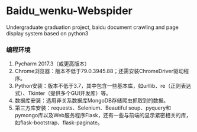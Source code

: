 # Baidu_wenku-Webspider
Undergraduate graduation project, baidu document crawling and page display system based on python3

### 编程环境
1. Pycharm 2017.3（或更高版本）
2. Chrome浏览器：版本不低于79.0.3945.88；还需安装ChromeDriver驱动程序。
3. Python安装：版本不低于3.7，其中包含一些基本库，如urllib、re（正则表达式）、Tkinter（提供多个GUI开发库）等。
4. 数据库安装：选用非关系数据库MongoDB存储爬虫抓取到的数据。
5. 第三方库安装：requests、Selenium、Beautiful soup、pyquery和pymongo库以及Web服务程序Flask，还有一些与前端的显示紧密相关的库，如flask-bootstrap、flask-paginate。
